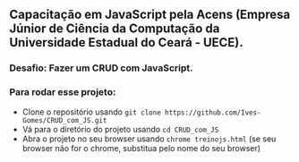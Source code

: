 ## Capacitação em JavaScript pela Acens (Empresa Júnior de Ciência da Computação da Universidade Estadual do Ceará - UECE).

### Desafio: Fazer um CRUD com JavaScript.

### Para rodar esse projeto:
 - Clone o repositório usando `git clone https://github.com/Ives-Gomes/CRUD_com_JS.git`
 - Vá para o diretório do projeto usando `cd CRUD_com_JS`
 - Abra o projeto no seu browser usando `chrome treinojs.html` (se seu browser não for o chrome, substitua pelo nome do seu browser)


